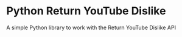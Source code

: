 # Python Return YouTube Dislike
 A simple Python library to work with the Return YouTube Dislike API
